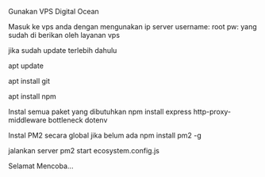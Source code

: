 Gunakan VPS Digital Ocean

Masuk ke vps anda dengan mengunakan ip server
username: root
pw: yang sudah di berikan oleh layanan vps

jika sudah update terlebih dahulu

apt update

apt install git

apt install npm

Instal semua paket yang dibutuhkan
npm install express http-proxy-middleware bottleneck dotenv

Instal PM2 secara global jika belum ada
npm install pm2 -g

jalankan server
pm2 start ecosystem.config.js

Selamat Mencoba...
